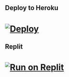 ## Deploy to Heroku 

# [![Deploy](https://www.herokucdn.com/deploy/button.svg)](https://heroku.com/deploy?template=https://github.com/C2BoT/music)




## Replit

# [![Run on Replit](https://replit.com/badge/github/leon332157/replit-desktop)](https://replit.com/@New-YorkYork2/TeamDeeCode)
